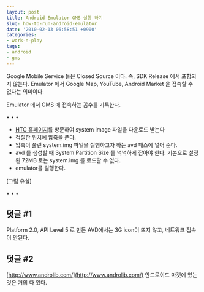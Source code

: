 ```yaml
---
layout: post
title: Android Emulator GMS 실행 하기
slug: how-to-run-android-emulator
date: '2010-02-13 06:58:51 +0900'
categories:
- work-n-play
tags:
- android
- gms
---
```


Google Mobile Service 들은 Closed Source 이다. 즉, SDK Release 에서 포함되지 않는다. Emulator 에서 Google Map, YouTube, Android Market 을 접속할 수 없다는 의미이다.

Emulator 에서 GMS 에 접속하는 꼼수를 기록한다.

<!--more-->
<div class="spacer">• • •</div>

- [HTC 홈페이지](http://developer.htc.com/google-io-device.html#s3)를 방문하여 system image 파일을 다운로드 받는다
- 적절한 위치에 압축을 푼다.
- 압축이 풀린 system.img 파일을 실행하고자 하는 avd 패스에 넣어 준다.
- avd 를 생성할 때 System Partition Size 를 넉넉하게 잡아야 한다. 기본으로 설정된 72MB 로는 system.img 를 로드할 수 없다.
- emulator를 실행한다.

[그림 유실]

<div class="spacer">• • •</div>

## 덧글 #1

Platform 2.0, API Level 5 로 만든 AVD에서는 3G icon이 뜨지 않고, 네트워크 접속이 안된다.
 
## 덧글 #2

[http://www.androlib.com/](http://www.androlib.com/) 안드로이드 마켓에 있는 것은 거의 다 있다.
